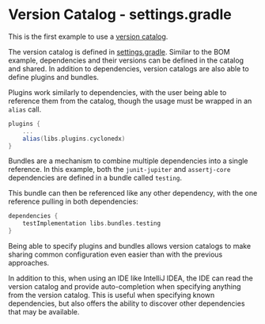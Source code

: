 # Version Catalog - settings.gradle

This is the first example to use a [version catalog](https://docs.gradle.org/current/userguide/platforms.html).

The version catalog is defined in [settings.gradle](settings.gradle).
Similar to the BOM example, dependencies and their versions can be defined in the catalog and shared.
In addition to dependencies, version catalogs are also able to define plugins and bundles.

Plugins work similarly to dependencies, with the user being able to reference them from the catalog,
though the usage must be wrapped in an `alias` call.

```groovy
plugins {
    ...
    alias(libs.plugins.cyclonedx)
}
```

Bundles are a mechanism to combine multiple dependencies into a single reference. 
In this example, both the `junit-jupiter` and `assertj-core` dependencies are defined in a bundle called `testing`.

This bundle can then be referenced like any other dependency, with the one reference pulling in both dependencies:

```groovy
dependencies {
    testImplementation libs.bundles.testing
}
```

Being able to specify plugins and bundles allows version catalogs to make sharing common configuration even easier
than with the previous approaches.

In addition to this, when using an IDE like IntelliJ IDEA, the IDE can read the version catalog and provide
auto-completion when specifying anything from the version catalog.
This is useful when specifying known dependencies, but also offers the ability to discover other dependencies that
may be available.  
